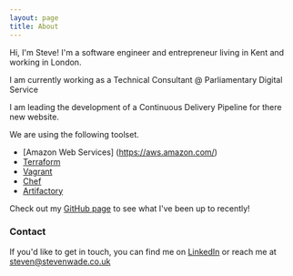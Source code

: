 ```yaml
---
layout: page
title: About
---
```


Hi, I'm Steve! I'm a software engineer and entrepreneur living in Kent and working in London.

I am currently working as a Technical Consultant @ Parliamentary Digital Service

I am leading the development of a Continuous Delivery Pipeline for there new website.

We are using the following toolset.

* [Amazon Web Services] (https://aws.amazon.com/)
* [Terraform](https://www.terraform.io/)
* [Vagrant](https://www.vagrantup.com/)
* [Chef](https://www.chef.io/chef)
* [Artifactory](https://www.jfrog.com/artifactory/)

Check out my [GitHub page](https://github.com/swade1987) to see what I've been up to recently!

### Contact

If you'd like to get in touch, you can find me on [LinkedIn](http://uk.linkedin.com/in/stevendavidwade/) or reach me at steven@stevenwade.co.uk
